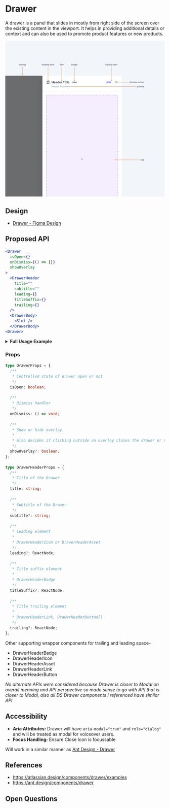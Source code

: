 # Drawer

A drawer is a panel that slides in mostly from right side of the screen over the existing content in the viewport. It helps in providing additional details or context and can also be used to promote product features or new products.

![Drawer Figma Skeleton](2024-02-07-20-04-07.png)

## Design

- [Drawer - Figma Design](https://www.figma.com/file/jubmQL9Z8V7881ayUD95ps/Blade-DSL?node-id=78667%3A66663&mode=dev)

## Proposed API

```jsx
<Drawer
  isOpen={}
  onDismiss={() => {}}
  showOverlay
>
  <DrawerHeader
    title=""
    subtitle=""
    leading={}
    titleSuffix={}
    trailing={}
  />
  <DrawerBody>
    <Slot />
  </DrawerBody>
<Drawer>
```

<details>
<summary><b>Full Usage Example</b></summary>

```jsx
const MyCuteDrawer = () => {
  const [showDrawer, setShowDrawer] = React.useState(false);
  return (
    <Box>
      <Button onClick={() => setShowDrawer(true)}>Open Drawer</Button>
      <Drawer
        isOpen={showDrawer}
        onDismiss={() => {
          setShowDrawer(false);
        }}
      >
        <DrawerHeader
          title="Announcements"
        />
        <DrawerBody>
          <FTXAnnouncement />
          <RazorpayOnePromotions />
          <CatPictures />
        </DrawerBody>
      <Drawer>
    </Box>
  )
}

```

</details>

### Props

```ts
type DrawerProps = {
  /**
   * Controlled state of drawer open or not
   */
  isOpen: boolean;

  /**
   * Dismiss handler
   */
  onDismiss: () => void;

  /**
   * Show or hide overlay.
   *
   * Also decides if clicking outside on overlay closes the drawer or not
   */
  showOverlay?: boolean;
};

type DrawerHeaderProps = {
  /**
   * Title of the Drawer
   */
  title: string;

  /**
   * Subtitle of the Drawer
   */
  subtitle?: string;

  /**
   * Leading element
   *
   * DrawerHeaderIcon or DrawerHeaderAsset
   */
  leading?: ReactNode;

  /**
   * Title suffix element
   *
   * DrawerHeaderBadge
   */
  titleSuffix?: ReactNode;

  /**
   * Title trailing element
   *
   * DrawerHeaderLink, DrawerHeaderButton[]
   */
  trailing?: ReactNode;
};
```

Other supporting wrapper components for trailing and leading space-

- DrawerHeaderBadge
- DrawerHeaderIcon
- DrawerHeaderAsset
- DrawerHeaderLink
- DrawerHeaderButton

_No alternate APIs were considered because Drawer is closer to Modal on overall meaning and API perspective so made sense to go with API that is closer to Modal, also all DS Drawer components I referenced have similar API_

## Accessibility

- **Aria Attributes:** Drawer will have `aria-modal="true"` and `role="dialog"` and will be treated as modal for voiceover users.
- **Focus Handling:** Ensure Close Icon is focussable

Will work in a similar manner as [Ant Design - Drawer](https://ant.design/components/drawer)

## References

- https://atlassian.design/components/drawer/examples
- https://ant.design/components/drawer

## Open Questions
